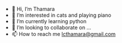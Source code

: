 - 👋 Hi, I’m Thamara
- 👀 I’m interested in cats and playing piano
- 🌱 I’m currently learning python
- 💞️ I’m looking to collaborate on ...
- 📫 How to reach me lcthamara@gmail.com

<!---
lcthamara/lcthamara is a ✨ special ✨ repository because its `README.md` (this file) appears on your GitHub profile.
You can click the Preview link to take a look at your changes.
--->

